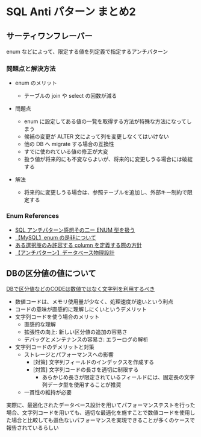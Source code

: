 # SQL Anti パターン まとめ2

## サーティワンフレーバー

enum などによって、限定する値を列定義で指定するアンチパターン

### 問題点と解決方法

- enum のメリット

  - テーブルの join や select の回数が減る

- 問題点
  - enum に設定してある値の一覧を取得する方法が特殊な方法になってしまう
  - 候補の変更が ALTER 文によって列を変更しなくてはいけない
  - 他の DB へ migrate する場合の互換性
  - すでに使われている値の修正が大変
  - 扱う値が将来的にも不変ならよいが、将来的に変更しうる場合には破綻する
- 解法
  - 将来的に変更しうる場合は、参照テーブルを追加し、外部キー制約で限定する

### Enum References

- [SQL アンチパターン感想その二ー ENUM 型を扱う](https://zenn.dev/convers39/articles/0e58e17d0da43f)
- [【MySQL】enum の是非について](https://note.com/standenglish/n/n552052cf4199)
- [ある選択肢のみ許容する column を定義する際の方針](https://scrapbox.io/mrsekut-p/%E3%81%82%E3%82%8B%E9%81%B8%E6%8A%9E%E8%82%A2%E3%81%AE%E3%81%BF%E8%A8%B1%E5%AE%B9%E3%81%99%E3%82%8Bcolumn%E3%82%92%E5%AE%9A%E7%BE%A9%E3%81%99%E3%82%8B%E9%9A%9B%E3%81%AE%E6%96%B9%E9%87%9D)
- [【アンチパターン】データベース物理設計](https://zenn.dev/tanakanata7190/books/55d484e6dc8b09/viewer/6d111a)

## DBの区分値の値について

[DBで区分値などのCODEは数値ではなく文字列を利用するべき](https://zenn.dev/tonbi_attack/articles/fb796ac3cf9720)

- 数値コードは、メモリ使用量が少なく、処理速度が速いという利点
- コードの意味が直感的に理解しにくいというデメリット
- 文字列コードを使う場合のメリット
  - 直感的な理解
  - 拡張性の向上: 新しい区分値の追加の容易さ
  - デバッグとメンテナンスの容易さ: エラーログの解析
- 文字列コードのデメリットと対策
  - ストレージとパフォーマンスへの影響
    - [対策] 文字列フィールドのインデックスを作成する
    - [対策] 文字列コードの長さを適切に制限する
      - あらかじめ長さが限定されているフィールドには、固定長の文字列データ型を使用することが推奨
  - 一貫性の維持が必要

実際に、最適化されたデータベース設計を用いてパフォーマンステストを行った場合、文字列コードを用いても、適切な最適化を施すことで数値コードを使用した場合と比較しても遜色ないパフォーマンスを実現できることが多くのケースで報告されているらしい
